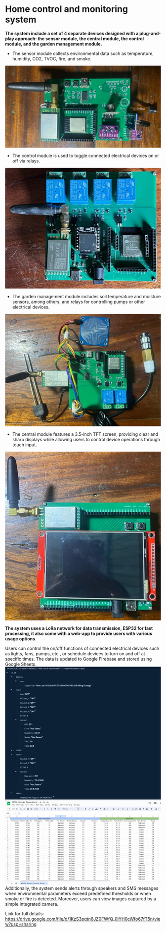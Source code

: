 # Home control and monitoring system
**The system include a set of 4 separate devices designed with a plug-and-play approach: the sensor module, the central module, the control module, and the garden management module.**
- The sensor module collects environmental data such as temperature, humidity, CO2, TVOC, fire, and smoke.

![Sensor](https://github.com/MaileThHai/Home-control-and-monitoring-system/blob/main/sensor%20module.png)

- The control module is used to toggle connected electrical devices on or off via relays.

![Control](https://github.com/MaileThHai/Home-control-and-monitoring-system/blob/main/control%20module.png)

- The garden management module includes soil temperature and moisture sensors, among others, and relays for controlling pumps or other electrical devices.

![Garden](https://github.com/MaileThHai/Home-control-and-monitoring-system/blob/main/garden%20module.png)

- The central module features a 3.5-inch TFT screen, providing clear and sharp displays while allowing users to control device operations through touch input.

![Central](https://github.com/MaileThHai/Home-control-and-monitoring-system/blob/main/central%20module.png)

**The system uses a LoRa network for data transmission, ESP32 for fast processing, it also come with a web-app to provide users with various usage options.**

Users can control the on/off functions of connected electrical devices such as lights, fans, pumps, etc., or schedule devices to turn on and off at specific times.
The data is updated to Google Firebase and stored using Google Sheets.
![firebase](https://github.com/MaileThHai/Home-control-and-monitoring-system/blob/main/firebase.png)
![ggsheet](https://github.com/MaileThHai/Home-control-and-monitoring-system/blob/main/ggsheet.png)
Additionally, the system sends alerts through speakers and SMS messages when environmental parameters exceed predefined thresholds or when smoke or fire is detected. Moreover, users can view images captured by a simple integrated camera.

Link for full details: https://drive.google.com/file/d/1KzS3pqtn6JZ0FWfQ_0IYH0cWfo67fT5n/view?usp=sharing
